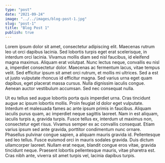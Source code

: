 ```yaml
---
type: "post"
date: "2021-09-24"
image: "../../images/blog-post-1.jpg"
slug: "post-1"
title: "Blog Post 1"
publish: true
---
```


Lorem ipsum dolor sit amet, consectetur adipiscing elit. Maecenas rutrum leo ut orci dapibus lacinia. Sed lobortis turpis eget erat scelerisque, in interdum orci lacinia. Vivamus mollis diam sed nisl faucibus, id eleifend magna maximus. Aliquam erat volutpat. Nunc lectus neque, convallis eu nisl a, imperdiet consectetur dolor. Maecenas ac fermentum lacus, vitae tempus velit. Sed efficitur ipsum sit amet orci rutrum, et mollis mi ultrices. Sed a est ut justo vulputate rhoncus id efficitur magna. Sed varius urna eget quam dapibus, eget placerat massa cursus. Nulla dignissim iaculis congue. Aenean auctor vestibulum accumsan. Sed nec consequat nulla.

Ut eu tellus sed augue lobortis porta quis imperdiet urna. Cras tincidunt augue ac ipsum lobortis mollis. Proin feugiat id dolor eget vulputate. Interdum et malesuada fames ac ante ipsum primis in faucibus. Aliquam iaculis purus quam, ac imperdiet neque sagittis laoreet. Nam in est aliquam, iaculis turpis a, gravida turpis. Fusce tellus ex, interdum ut maximus non, consectetur eget risus. Vivamus semper ex ac convallis consequat. Etiam varius ipsum sed ante gravida, porttitor condimentum nunc ornare. Phasellus pulvinar congue sapien, a aliquam mauris gravida id. Pellentesque sed leo tellus. Fusce euismod orci in mauris sodales gravida. Duis dictum ullamcorper laoreet. Nullam erat neque, blandit congue eros vitae, gravida tincidunt neque. Praesent lobortis pellentesque mauris, vitae pharetra est. Cras nibh ante, viverra sit amet turpis vel, lacinia dapibus turpis.
